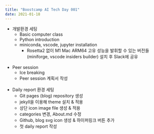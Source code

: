 ```yaml
---
title: "Boostcamp AI Tech Day 001"
date: 2021-01-18
---
```


* 개발환경 세팅
	* Basic computer class
	* Python introduction
	* miniconda, vscode, jupyter installation
		* Rosetta2 없이 M1 Mac ARM64 고유 성능을 발휘할 수 있는 버전들(miniforge, vscode insiders builder) 설치 후 Slack에 공유 
	<br>
* Peer session
	* Ice breaking
	* Peer session 계획서 작성
	<br>
* Daily report 환경 세팅
	* Git pages (blog) repository 생성
	* jekyll을 이용해 theme 설치 & 적용
	* 상단 icon image file 생성 & 적용
	* categories 변경, About.md 수정
	* Github, blog svg icon 생성 & 하이퍼링크 버튼 추가
	* 첫 daily report 작성

